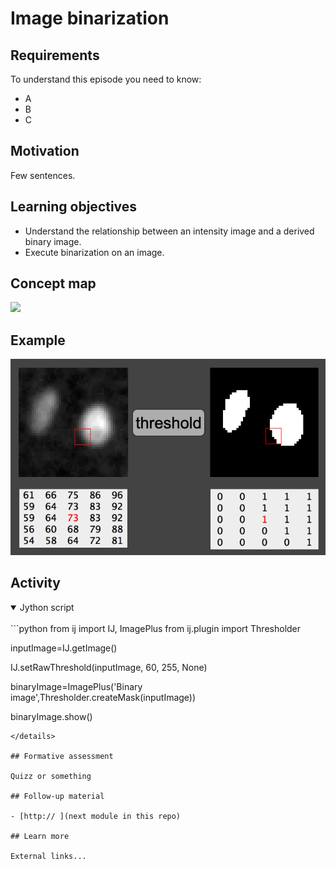 # Image binarization 

## Requirements

To understand this episode you need to know:

- A
- B
- C

## Motivation

Few sentences.

## Learning objectives

- Understand the relationship between an intensity image and a derived binary image.
- Execute binarization on an image.

## Concept map


<img src='https://g.gravizo.com/svg?
 digraph G {
shift [fontcolor=white,color=white];
	"pixel values" -> "foreground\n1,255" [label = " >= threshold"];
	"pixel values" -> "background\n0" [label = " < threshold"];
	"foreground\n1,255" -> "binarised pixel values"
	"background\n0" -> "binarised pixel values"
  }
'/>

## Example

![binarization_figure_00](../figures/binarization_concept_example.png)

## Activity
<details open>
<summary>Jython script</summary>
<br>
```python
from ij import IJ, ImagePlus
from ij.plugin import Thresholder


inputImage=IJ.getImage()

IJ.setRawThreshold(inputImage, 60, 255, None)

binaryImage=ImagePlus('Binary image',Thresholder.createMask(inputImage))

binaryImage.show()
```
</details>

## Formative assessment

Quizz or something

## Follow-up material

- [http:// ](next module in this repo)

## Learn more

External links...

